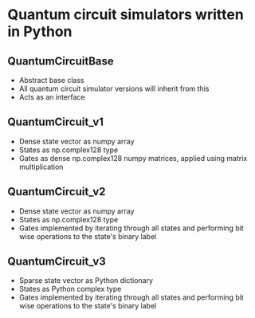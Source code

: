 # Quantum circuit simulators written in Python

## QuantumCircuitBase
- Abstract base class
- All quantum circuit simulator versions will inherit from this
- Acts as an interface

## QuantumCircuit_v1 
- Dense state vector as numpy array
- States as np.complex128 type
- Gates as dense np.complex128 numpy matrices, applied using matrix multiplication

## QuantumCircuit_v2 
- Dense state vector as numpy array
- States as np.complex128 type
- Gates implemented by iterating through all states and performing bit wise operations to the state's binary label 

## QuantumCircuit_v3
- Sparse state vector as Python dictionary
- States as Python complex type
- Gates implemented by iterating through all states and performing bit wise operations to the state's binary label

